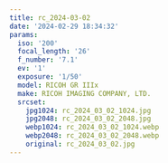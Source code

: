 ```yaml
---
title: rc_2024-03-02
date: '2024-02-29 18:34:32'
params:
  iso: '200'
  focal_length: '26'
  f_number: '7.1'
  ev: '1'
  exposure: '1/50'
  model: RICOH GR IIIx
  make: RICOH IMAGING COMPANY, LTD.
  srcset:
    jpg1024: rc_2024_03_02_1024.jpg
    jpg2048: rc_2024_03_02_2048.jpg
    webp1024: rc_2024_03_02_1024.webp
    webp2048: rc_2024_03_02_2048.webp
    original: rc_2024_03_02.jpg
---
```

